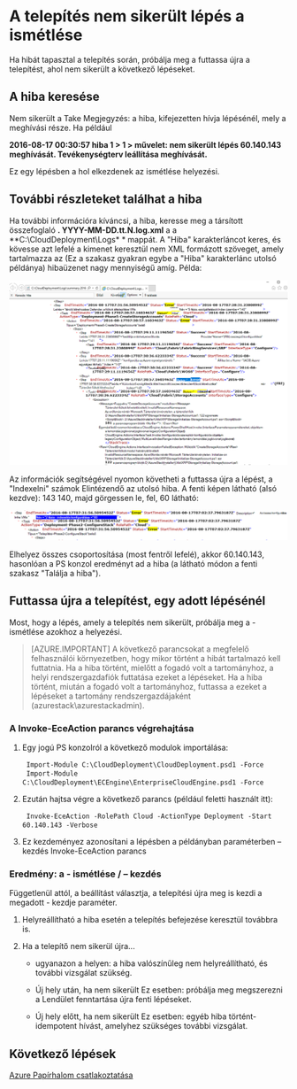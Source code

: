 <properties
    pageTitle="Futtassa újra a telepítés nem sikerült lépés a |} Microsoft Azure"
    description="Ha hibát tapasztal a telepítés során, próbálja meg a futtassa újra a telepítést, ahol nem sikerült a következő lépéseket."
    services="azure-stack"
    documentationCenter=""
    authors="ErikjeMS"
    manager="byronr"
    editor=""/>

<tags
    ms.service="azure-stack"
    ms.workload="na"
    ms.tgt_pltfrm="na"
    ms.devlang="na"
    ms.topic="get-started-article"
    ms.date="09/26/2016"
    ms.author="erikje"/>
    
# <a name="rerun-a-deployment-from-a-failed-step"></a>A telepítés nem sikerült lépés a ismétlése
  
Ha hibát tapasztal a telepítés során, próbálja meg a futtassa újra a telepítést, ahol nem sikerült a következő lépéseket.

## <a name="find-the-failure"></a>A hiba keresése

Nem sikerült a Take Megjegyzés: a hiba, kifejezetten hívja lépésénél, mely a meghívási része. Ha például

**2016-08-17 00:30:57 hiba 1 > 1 > művelet: nem sikerült lépés 60.140.143 meghívását. Tevékenységterv leállítása meghívását.**

Ez egy lépésben a hol elkezdenek az ismétlése helyezési.

## <a name="find-more-detail-on-the-failure"></a>További részleteket találhat a hiba

Ha további információra kíváncsi, a hiba, keresse meg a társított összefoglaló **. YYYY-MM-DD.tt.N.log.xml** a a **C:\CloudDeployment\Logs\* * mappát.
A "Hiba" karakterláncot keres, és kövesse azt lefelé a kimenet keresztül nem XML formázott szöveget, amely tartalmazza az (Ez a szakasz gyakran egybe a "Hiba" karakterlánc utolsó példánya) hibaüzenet nagy mennyiségű amíg. Példa:

![Példa hiba](media/azure-stack-rerun-deploy/image01.png)

Az információk segítségével nyomon követheti a futtassa újra a lépést, a "Indexelni" számok Elintézendő az utolsó hiba. A fenti képen látható (alsó kezdve): 143 140, majd görgessen le, fel, 60 látható:

![Példa hiba](media/azure-stack-rerun-deploy/image02.png)

Elhelyez összes csoportosítása (most fentről lefelé), akkor 60.140.143, hasonlóan a PS konzol eredményt ad a hiba (a látható módon a fenti szakasz "Találja a hiba").

## <a name="rerun-the-deployment-at-a-specific-step"></a>Futtassa újra a telepítést, egy adott lépésénél

Most, hogy a lépés, amely a telepítés nem sikerült, próbálja meg a - ismétlése azokhoz a helyezési.

> [AZURE.IMPORTANT] A következő parancsokat a megfelelő felhasználói környezetben, hogy mikor történt a hibát tartalmazó kell futtatnia. Ha a hiba történt, mielőtt a fogadó volt a tartományhoz, a helyi rendszergazdafiók futtatása ezeket a lépéseket. Ha a hiba történt, miután a fogadó volt a tartományhoz, futtassa a ezeket a lépéseket a tartomány rendszergazdájaként (azurestack\azurestackadmin).

### <a name="execute-the-invoke-eceaction-command"></a>A Invoke-EceAction parancs végrehajtása

1. Egy jogú PS konzolról a következő modulok importálása:

        Import-Module C:\CloudDeployment\CloudDeployment.psd1 -Force
        Import-Module C:\CloudDeployment\ECEngine\EnterpriseCloudEngine.psd1 -Force 

2. Ezután hajtsa végre a következő parancs (például feletti használt itt):

        Invoke-EceAction -RolePath Cloud -ActionType Deployment -Start 60.140.143 -Verbose

3.  Ez kezdeményez azonosítani a lépésben a példányban paraméterben – kezdés Invoke-EceAction parancs

### <a name="results-of-a--rerun-start"></a>Eredmény: a - ismétlése / – kezdés

Függetlenül attól, a beállítást választja, a telepítési újra meg is kezdi a megadott - kezdje paraméter.

1.  Helyreállítható a hiba esetén a telepítés befejezése keresztül továbbra is.

2.  Ha a telepítő nem sikerül újra...
    
    - ugyanazon a helyen: a hiba valószínűleg nem helyreállítható, és további vizsgálat szükség.

    - Új hely után, ha nem sikerült Ez esetben: próbálja meg megszerezni a Lendület fenntartása újra fenti lépéseket.

    - Új hely előtt, ha nem sikerült Ez esetben: egyéb hiba történt-idempotent hívást, amelyhez szükséges további vizsgálat.

## <a name="next-steps"></a>Következő lépések

[Azure Papírhalom csatlakoztatása](azure-stack-connect-azure-stack.md)







